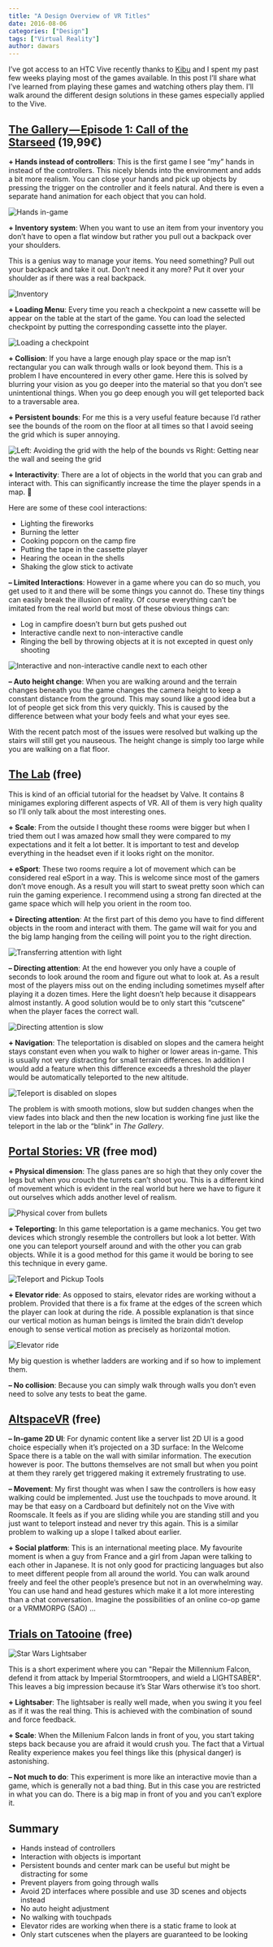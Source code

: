 ```yaml
---
title: "A Design Overview of VR Titles"
date: 2016-08-06
categories: ["Design"]
tags: ["Virtual Reality"]
author: dawars
---
```


I’ve got access to an HTC Vive recently thanks to [Kibu](http://kibu.hu) and I spent my past few weeks playing most of the games available. In this post I’ll share what I’ve learned from playing these games and watching others play them. I’ll walk around the different design solutions in these games especially applied to the Vive.

<!--more-->
## [The Gallery — Episode 1: Call of the Starseed](http://steamcommunity.com/app/270130) (19,99€)
**\+ Hands instead of controllers**: This is the first game I see “my” hands in instead of the controllers. This nicely blends into the environment and adds a bit more realism. You can close your hands and pick up objects by pressing the trigger on the controller and it feels natural. And there is even a separate hand animation for each object that you can hold.

![Hands in-game](/wp-content/uploads/2016/08/the_gallery_hands.jpg)

**\+ Inventory system**: When you want to use an item from your inventory you don’t have to open a flat window but rather you pull out a backpack over your shoulders.

This is a genius way to manage your items. You need something? Pull out your backpack and take it out. Don’t need it any more? Put it over your shoulder as if there was a real backpack.

![Inventory](/wp-content/uploads/2016/08/the_gallery_backpack.jpg)

**\+ Loading Menu**: Every time you reach a checkpoint a new cassette will be appear on the table at the start of the game. You can load the selected checkpoint by putting the corresponding cassette into the player.

![Loading a checkpoint](/wp-content/uploads/2016/08/the_gallery_menu_700.jpg)

**\+ Collision**: If you have a large enough play space or the map isn’t rectangular you can walk through walls or look beyond them. This is a problem I have encountered in every other game. Here this is solved by blurring your vision as you go deeper into the material so that you don’t see unintentional things. When you go deep enough you will get teleported back to a traversable area.

**\+ Persistent bounds**: For me this is a very useful feature because I’d rather see the bounds of the room on the floor at all times so that I avoid seeing the grid which is super annoying.

![Left: Avoiding the grid with the help of the bounds vs Right: Getting near the wall and seeing the grid](/wp-content/uploads/2016/08/the_gallery_persistent_bounds_700x389.jpg)

**\+ Interactivity**: There are a lot of objects in the world that you can grab and interact with. This can significantly increase the time the player spends in a map. 🙂

Here are some of these cool interactions:
+ Lighting the fireworks
+ Burning the letter
+ Cooking popcorn on the camp fire
+ Putting the tape in the cassette player
+ Hearing the ocean in the shells
+ Shaking the glow stick to activate

**– Limited Interactions**: However in a game where you can do so much, you get used to it and there will be some things you cannot do. These tiny things can easily break the illusion of reality. Of course everything can’t be imitated from the real world but most of these obvious things can:
+ Log in campfire doesn’t burn but gets pushed out
+ Interactive candle next to non-interactive candle
+ Ringing the bell by throwing objects at it is not excepted in quest only shooting

![Interactive and non-interactive candle next to each other](/wp-content/uploads/2016/08/the_gallery_candles.jpg)

**– Auto height change**: When you are walking around and the terrain changes beneath you the game changes the camera height to keep a constant distance from the ground. This may sound like a good idea but a lot of people get sick from this very quickly. This is caused by the difference between what your body feels and what your eyes see.

With the recent patch most of the issues were resolved but walking up the stairs will still get you nauseous. The height change is simply too large while you are walking on a flat floor.

## [The Lab](http://store.steampowered.com/app/450390/The_Lab/) (free)

This is kind of an official tutorial for the headset by Valve. It contains 8 minigames exploring different aspects of VR. All of them is very high quality so I’ll only talk about the most interesting ones.

**\+ Scale**: From the outside I thought these rooms were bigger but when I tried them out I was amazed how small they were compared to my expectations and it felt a lot better. It is important to test and develop everything in the headset even if it looks right on the monitor.

**\+ eSport**: These two rooms require a lot of movement which can be considered real eSport in a way. This is welcome since most of the gamers don’t move enough. As a result you will start to sweat pretty soon which can ruin the gaming experience. I recommend using a strong fan directed at the game space which will help you orient in the room too.

**\+ Directing attention**: At the first part of this demo you have to find different objects in the room and interact with them. The game will wait for you and the big lamp hanging from the ceiling will point you to the right direction.

![Transferring attention with light](/wp-content/uploads/2016/08/robot_repair_lamp.jpg)

**– Directing attention**: At the end however you only have a couple of seconds to look around the room and figure out what to look at. As a result most of the players miss out on the ending including sometimes myself after playing it a dozen times. Here the light doesn’t help because it disappears almost instantly. A good solution would be to only start this “cutscene” when the player faces the correct wall.

![Directing attention is slow](/wp-content/uploads/2016/08/robot_repair_sign.jpg)

**\+ Navigation**: The teleportation is disabled on slopes and the camera height stays constant even when you walk to higher or lower areas in-game. This is usually not very distracting for small terrain differences. In addition I would add a feature when this difference exceeds a threshold the player would be automatically teleported to the new altitude.

![Teleport is disabled on slopes](/wp-content/uploads/2016/08/the_lab_slope_700.jpg)

The problem is with smooth motions, slow but sudden changes when the view fades into black and then the new location is working fine just like the teleport in the lab or the “blink” in _The Gallery_.

## [Portal Stories: VR](http://store.steampowered.com/app/446750/Portal_Stories_VR/) (free mod)
**\+ Physical dimension**: The glass panes are so high that they only cover the legs but when you crouch the turrets can’t shoot you. This is a different kind of movement which is evident in the real world but here we have to figure it out ourselves which adds another level of realism.

![Physical cover from bullets](/wp-content/uploads/2016/08/portal_stories_vr_dodge.jpg)

**\+ Teleporting**: In this game teleportation is a game mechanics. You get two devices which strongly resemble the controllers but look a lot better. With one you can teleport yourself around and with the other you can grab objects. While it is a good method for this game it would be boring to see this technique in every game.

![Teleport and Pickup Tools](/wp-content/uploads/2016/08/portal_stories_vr_devices.jpg)

**\+ Elevator ride**: As opposed to stairs, elevator rides are working without a problem. Provided that there is a fix frame at the edges of the screen which the player can look at during the ride. A possible explanation is that since our vertical motion as human beings is limited the brain didn’t develop enough to sense vertical motion as precisely as horizontal motion.

![Elevator ride](/wp-content/uploads/2016/08/portal_stories_vr_elevator_ride.jpg)

My big question is whether ladders are working and if so how to implement them.

**– No collision**: Because you can simply walk through walls you don’t even need to solve any tests to beat the game.

## [AltspaceVR](http://store.steampowered.com/app/407060/agecheck) (free)

**– In-game 2D UI**: For dynamic content like a server list 2D UI is a good choice especially when it’s projected on a 3D surface: In the Welcome Space there is a table on the wall with similar information. The execution however is poor. The buttons themselves are not small but when you point at them they rarely get triggered making it extremely frustrating to use.

**– Movement**: My first thought was when I saw the controllers is how easy walking could be implemented. Just use the touchpads to move around. It may be that easy on a Cardboard but definitely not on the Vive with Roomscale. It feels as if you are sliding while you are standing still and you just want to teleport instead and never try this again. This is a similar problem to walking up a slope I talked about earlier.

**\+ Social platform**: This is an international meeting place. My favourite moment is when a guy from France and a girl from Japan were talking to each other in Japanese. It is not only good for practicing languages but also to meet different people from all around the world. You can walk around freely and feel the other people’s presence but not in an overwhelming way. You can use hand and head gestures which make it a lot more interesting than a chat conversation. Imagine the possibilities of an online co-op game or a VRMMORPG (SAO) …

## [Trials on Tatooine](http://store.steampowered.com/app/381940/Trials_on_Tatooine/) (free)

![Star Wars Lightsaber](/wp-content/uploads/2016/08/trials-of-tatooine-vr-lightsaber_700.jpg)

This is a short experiment where you can "Repair the Millennium Falcon, defend it from attack by Imperial Stormtroopers, and wield a LIGHTSABER". This leaves a big impression because it’s Star Wars otherwise it’s too short.

**\+ Lightsaber**: The lightsaber is really well made, when you swing it you feel as if it was the real thing. This is achieved with the combination of sound and force feedback.

**\+ Scale**: When the Millenium Falcon lands in front of you, you start taking steps back because you are afraid it would crush you. The fact that a Virtual Reality experience makes you feel things like this (physical danger) is astonishing.

**– Not much to do**: This experiment is more like an interactive movie than a game, which is generally not a bad thing. But in this case you are restricted in what you can do. There is a big map in front of you and you can’t explore it.

## Summary
+ Hands instead of controllers
+ Interaction with objects is important
+ Persistent bounds and center mark can be useful but might be distracting for some
+ Prevent players from going through walls
+ Avoid 2D interfaces where possible and use 3D scenes and objects instead
+ No auto height adjustment
+ No walking with touchpads
+ Elevator rides are working when there is a static frame to look at
+ Only start cutscenes when the players are guaranteed to be looking
